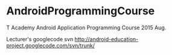 # AndroidProgrammingCourse
T Academy Android Application Programming Course 2015 Aug.


Lecturer's googlecode svn
http://android-education-project.googlecode.com/svn/trunk/
